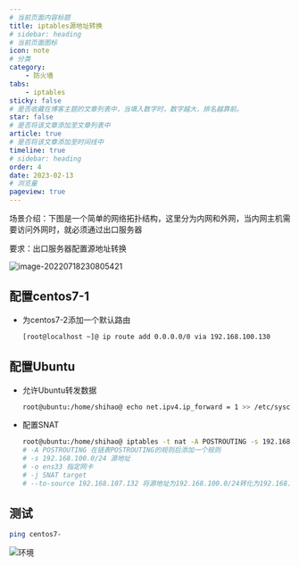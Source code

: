 ```yaml
---
# 当前页面内容标题
title: iptables源地址转换
# sidebar: heading
# 当前页面图标
icon: note
# 分类
category:
    - 防火墙
tabs: 
    - iptables
sticky: false
# 是否收藏在博客主题的文章列表中，当填入数字时，数字越大，排名越靠前。
star: false
# 是否将该文章添加至文章列表中
article: true
# 是否将该文章添加至时间线中
timeline: true
# sidebar: heading
order: 4
date: 2023-02-13
# 浏览量
pageview: true
---
```


场景介绍：下图是一个简单的网络拓扑结构，这里分为内网和外网，当内网主机需要访问外网时，就必须通过出口服务器

要求：出口服务器配置源地址转换

![image-20220718230805421](https://shihao-icu-1304033786.cos.ap-shanghai.myqcloud.com/shihao.icu/iptables源地址转换.drawio.png)

## 配置centos7-1

- 为centos7-2添加一个默认路由

  ```sh
  [root@localhost ~]@ ip route add 0.0.0.0/0 via 192.168.100.130
  ```

## 配置Ubuntu

- 允许Ubuntu转发数据

  ```sh
  root@ubuntu:/home/shihao@ echo net.ipv4.ip_forward = 1 >> /etc/sysctl.conf
  ```

- 配置SNAT

  ```sh
  root@ubuntu:/home/shihao@ iptables -t nat -A POSTROUTING -s 192.168.100.0/24 -o ens33 -j SNAT --to-source 192.168.107.132
  # -A POSTROUTING 在链表POSTROUTING的规则后添加一个规则
  # -s 192.168.100.0/24 源地址
  # -o ens33 指定网卡
  # -j SNAT target
  # --to-source 192.168.107.132 将源地址为192.168.100.0/24转化为192.168.107.132 
  ```

## 测试

```sh
ping centos7-
```

![环境](https://shihao-icu-1304033786.cos.ap-shanghai.myqcloud.com/shihao.icu/image-20220718230805421.png)